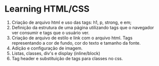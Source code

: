 # Learning HTML/CSS

1. Criação de arquivo html e uso das tags: h1, p, strong, e em;
2. Definição da estrutura de uma página utilizando tags 
que o navegador ver consumir e tags que o usuário ver. 
3. Criação de arquivo de estilo e link com o arquivo html. Tags representando a cor de fundo, cor do texto e tamanho da fonte.
4. Adição e configuração de imagem.
5. Listas, classes, div's e display (inline/block)
6. Tag header e substituição de tags para classes no css.
